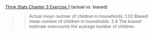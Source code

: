 [Think Stats Chapter 3 Exercise 1](http://greenteapress.com/thinkstats2/html/thinkstats2004.html#toc31) (actual vs. biased)

>> Actual mean numner of children in households: 1.02
>> Biased mean number of children in households: 2.4
>> The biased estimate overcounts the avarage number of children.
